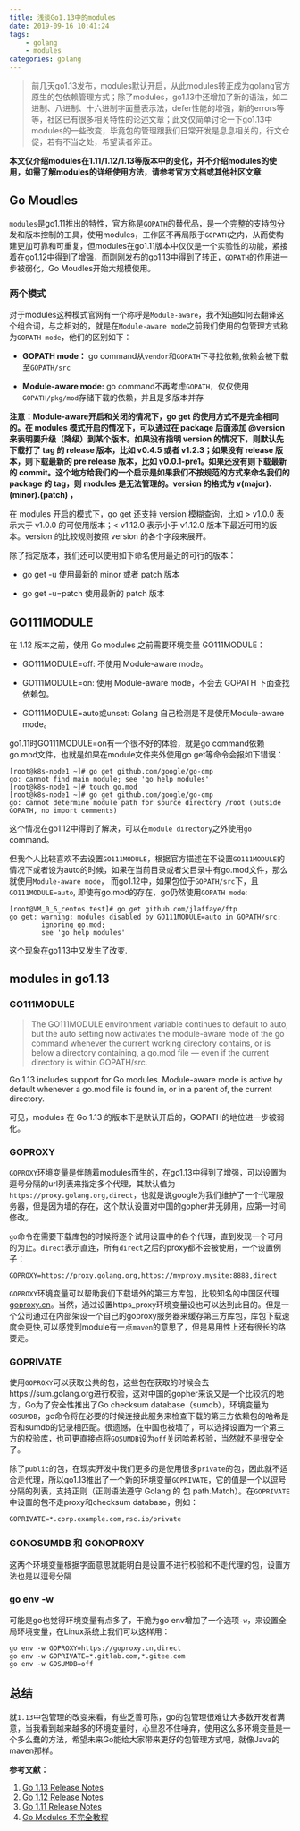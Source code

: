 ```yaml
---
title: 浅谈Go1.13中的modules
date: 2019-09-16 10:41:24
tags: 
    - golang
    - modules
categories: golang
---
```


> 前几天go1.13发布，modules默认开启，从此modules转正成为golang官方原生的包依赖管理方式；除了modules，go1.13中还增加了新的语法，如二进制、八进制、十六进制字面量表示法，defer性能的增强，新的errors等等，社区已有很多相关特性的论述文章；此文仅简单讨论一下go1.13中modules的一些改变，毕竟包的管理跟我们日常开发是息息相关的，行文仓促，若有不当之处，希望读者斧正。

**本文仅介绍modules在1.11/1.12/1.13等版本中的变化，并不介绍modules的使用，如需了解modules的详细使用方法，请参考官方文档或其他社区文章**

## Go Moudles

`modules`是go1.11推出的特性，官方称是`GOPATH`的替代品，是一个完整的支持包分发和版本控制的工具，使用modules，工作区不再局限于`GOPATH`之内，从而使构建更加可靠和可重复，但modules在go1.11版本中仅仅是一个实验性的功能，紧接着在go1.12中得到了增强，而刚刚发布的go1.13中得到了转正，`GOPATH`的作用进一步被弱化，Go Moudles开始大规模使用。

### 两个模式
对于modules这种模式官网有一个称呼是`Module-aware`，我不知道如何去翻译这个组合词，与之相对的，就是在`Module-aware mode`之前我们使用的包管理方式称为`GOPATH mode`，他们的区别如下：

- **GOPATH mode：** go command从`vendor`和`GOPATH`下寻找依赖,依赖会被下载至`GOPATH/src`

- **Module-aware mode:** go command不再考虑`GOPATH`，仅仅使用`GOPATH/pkg/mod`存储下载的依赖，并且是多版本并存

**注意：Module-aware开启和关闭的情况下，go get 的使用方式不是完全相同的。在 modules 模式开启的情况下，可以通过在 package 后面添加 @version 来表明要升级（降级）到某个版本。如果没有指明 version 的情况下，则默认先下载打了 tag 的 release 版本，比如 v0.4.5 或者 v1.2.3；如果没有 release 版本，则下载最新的 pre release 版本，比如 v0.0.1-pre1。如果还没有则下载最新的 commit。这个地方给我们的一个启示是如果我们不按规范的方式来命名我们的 package 的 tag，则 modules 是无法管理的。version 的格式为 v(major).(minor).(patch) ，**

在 modules 开启的模式下，go get 还支持 version 模糊查询，比如 > v1.0.0 表示大于 v1.0.0 的可使用版本；< v1.12.0 表示小于 v1.12.0  版本下最近可用的版本。version 的比较规则按照 version 的各个字段来展开。

除了指定版本，我们还可以使用如下命名使用最近的可行的版本：

- go get -u 使用最新的 minor 或者 patch 版本

- go get -u=patch 使用最新的 patch 版本

## GO111MODULE
在 1.12 版本之前，使用 Go modules 之前需要环境变量 GO111MODULE：

- GO111MODULE=off: 不使用 Module-aware mode。

- GO111MODULE=on: 使用 Module-aware mode，不会去 GOPATH 下面查找依赖包。

- GO111MODULE=auto或unset: Golang 自己检测是不是使用Module-aware mode。

go1.11时GO111MODULE=on有一个很不好的体验，就是go command依赖go.mod文件，也就是如果在module文件夹外使用go get等命令会报如下错误：
```shell
[root@k8s-node1 ~]# go get github.com/google/go-cmp
go: cannot find main module; see 'go help modules'
[root@k8s-node1 ~]# touch go.mod
[root@k8s-node1 ~]# go get github.com/google/go-cmp
go: cannot determine module path for source directory /root (outside GOPATH, no import comments)
```

这个情况在go1.12中得到了解决，可以在`module directory`之外使用`go` command。

但我个人比较喜欢不去设置`GO111MODULE`，根据官方描述在不设置`GO111MODULE`的情况下或者设为auto的时候，如果在当前目录或者父目录中有go.mod文件，那么就使用`Module-aware mode`， 而go1.12中，如果包位于`GOPATH/src`下，且`GO111MODULE=auto`, 即使有go.mod的存在，go仍然使用`GOPATH mode`:

```shell
[root@VM_0_6_centos test]# go get github.com/jlaffaye/ftp        
go get: warning: modules disabled by GO111MODULE=auto in GOPATH/src;
        ignoring go.mod;
        see 'go help modules'
```

这个现象在go1.13中又发生了改变.

## modules in go1.13

### GO111MODULE


> The GO111MODULE environment variable continues to default to auto, but the auto setting now activates the module-aware mode of the go command whenever the current working directory contains, or is below a directory containing, a go.mod file — even if the current directory is within GOPATH/src.

Go 1.13 includes support for Go modules. Module-aware mode is active by default whenever a go.mod file is found in, or in a parent of, the current directory.


可见，modules 在 Go 1.13 的版本下是默认开启的，GOPATH的地位进一步被弱化。

### GOPROXY

`GOPROXY`环境变量是伴随着modules而生的，在go1.13中得到了增强，可以设置为逗号分隔的url列表来指定多个代理，其默认值为`https://proxy.golang.org,direct`，也就是说google为我们维护了一个代理服务器，但是因为墙的存在，这个默认设置对中国的gopher并无卵用，应第一时间修改。

`go`命令在需要下载库包的时候将逐个试用设置中的各个代理，直到发现一个可用的为止。`direct`表示直连，所有`direct`之后的proxy都不会被使用，一个设置例子：

```shell
GOPROXY=https://proxy.golang.org,https://myproxy.mysite:8888,direct
```

`GOPROXY`环境变量可以帮助我们下载墙外的第三方库包，比较知名的中国区代理[goproxy.cn](https://github.com/goproxy/goproxy.cn)。当然，通过设置https_proxy环境变量设也可以达到此目的。但是一个公司通过在内部架设一个自己的goproxy服务器来缓存第三方库包，库包下载速度会更快,可以感觉到module有一点`maven`的意思了，但是易用性上还有很长的路要走。

### GOPRIVATE

使用`GOPROXY`可以获取公共的包，这些包在获取的时候会去https://sum.golang.org进行校验，这对中国的gopher来说又是一个比较坑的地方，Go为了安全性推出了Go checksum database（sumdb），环境变量为`GOSUMDB`，go命令将在必要的时候连接此服务来检查下载的第三方依赖包的哈希是否和sumdb的记录相匹配。很遗憾，在中国也被墙了，可以选择设置为一个第三方的校验库，也可更直接点将`GOSUMDB`设为`off`关闭哈希校验，当然就不是很安全了。

除了`public`的包，在现实开发中我们更多的是使用很多`private`的包，因此就不适合走代理，所以go1.13推出了一个新的环境变量`GOPRIVATE`，它的值是一个以逗号分隔的列表，支持正则（正则语法遵守 Golang 的 包 path.Match）。在`GOPRIVATE`中设置的包不走proxy和checksum database，例如：

```shell
GOPRIVATE=*.corp.example.com,rsc.io/private
```

### GONOSUMDB 和 GONOPROXY 

这两个环境变量根据字面意思就能明白是设置不进行校验和不走代理的包，设置方法也是以逗号分隔

### go env -w

可能是go也觉得环境变量有点多了，干脆为go env增加了一个选项`-w`，来设置全局环境变量，在Linux系统上我们可以这样用：

```shell
go env -w GOPROXY=https://goproxy.cn,direct
go env -w GOPRIVATE=*.gitlab.com,*.gitee.com
go env -w GOSUMDB=off
```

## 总结

就`1.13`中包管理的改变来看，有些乏善可陈，go的包管理很难让大多数开发者满意，当我看到越来越多的环境变量时，心里忍不住唾弃，使用这么多环境变量是一个多么蠢的方法，希望未来Go能给大家带来更好的包管理方式吧，就像Java的maven那样。

**参考文献：**

1. [Go 1.13 Release Notes](https://golang.org/doc/go1.13)
2. [Go 1.12 Release Notes](https://golang.org/doc/go1.12)
3. [Go 1.11 Release Notes](https://golang.org/doc/go1.11)
2. [Go Modules 不完全教程](https://mp.weixin.qq.com/s/v-NdYEJBgKbiKsdoQaRsQg)